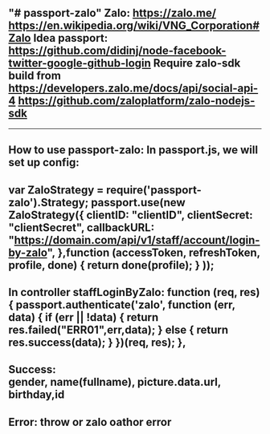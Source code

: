 "# passport-zalo"
Zalo:
	https://zalo.me/
	https://en.wikipedia.org/wiki/VNG_Corporation#Zalo 
Idea passport: 
	https://github.com/didinj/node-facebook-twitter-google-github-login
Require zalo-sdk build from https://developers.zalo.me/docs/api/social-api-4
	https://github.com/zaloplatform/zalo-nodejs-sdk
---------------------------------------------------------------------------------
---------------------------------------------------------------------------------	
How to use passport-zalo:
In passport.js, we will set up config:
---------------------------------------------------------------------------------
var ZaloStrategy = require('passport-zalo').Strategy;
passport.use(new ZaloStrategy({
    clientID: "clientID",
    clientSecret: "clientSecret",
    callbackURL: "https://domain.com/api/v1/staff/account/login-by-zalo",
},function (accessToken, refreshToken, profile, done) {
    	return done(profile);
    }
));
---------------------------------------------------------------------------------
In controller
staffLoginByZalo: function (req, res) {
        passport.authenticate('zalo', function (err, data) {
            if (err || !data) {
                return res.failed("ERR01",err,data);
            } else {
                return res.success(data);
            }
        })(req, res);
    },
---------------------------------------------------------------------------------
Success:   
    gender, name(fullname), picture.data.url, birthday,id
---------------------------------------------------------------------------------
Error:
	throw or zalo oathor error
---------------------------------------------------------------------------------